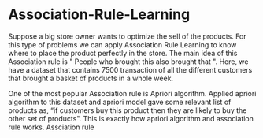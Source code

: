 # Association-Rule-Learning
Suppose a big store owner wants to optimize the sell of the products.
For this type of problems we can apply Association Rule Learning to know where to place the product perfectly in the store.
The main idea of this Association rule is " People who brought this also brought that ".
Here, we have a dataset that contains 7500 transaction of all the different customers that brought a basket of products in a whole week.

One of the most popular Association rule is Apriori algorithm. Applied apriori algorithm to this dataset and apriori model gave some relevant list of products as, “if customers buy this product then they are likely to buy the other set of products".
This is exactly how apriori algorithm and association rule works.
Assciation rule
 
